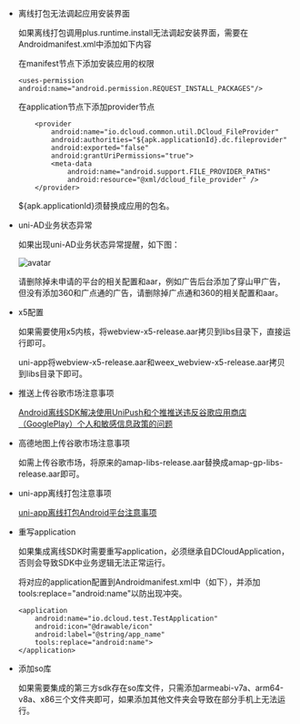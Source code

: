 * 离线打包无法调起应用安装界面
	
	如果离线打包调用plus.runtime.install无法调起安装界面，需要在Androidmanifest.xml中添加如下内容
	
	在manifest节点下添加安装应用的权限
	
	~~~
	<uses-permission android:name="android.permission.REQUEST_INSTALL_PACKAGES"/>
	~~~
	
	在application节点下添加provider节点
	
	~~~
		<provider
            android:name="io.dcloud.common.util.DCloud_FileProvider"
            android:authorities="${apk.applicationId}.dc.fileprovider"
            android:exported="false"
            android:grantUriPermissions="true">
            <meta-data
                android:name="android.support.FILE_PROVIDER_PATHS"
                android:resource="@xml/dcloud_file_provider" />
        </provider>
	~~~

	${apk.applicationId}须替换成应用的包名。
	
* uni-AD业务状态异常

	如果出现uni-AD业务状态异常提醒，如下图：

	![avatar](https://img.cdn.aliyun.dcloud.net.cn/nativedocs/5%2BSDK-android/image/7-5.png)

	请删除掉未申请的平台的相关配置和aar，例如广告后台添加了穿山甲广告，但没有添加360和广点通的广告，请删除掉广点通和360的相关配置和aar。

* x5配置

	如果需要使用x5内核，将webview-x5-release.aar拷贝到libs目录下，直接运行即可。
	
	uni-app将webview-x5-release.aar和weex_webview-x5-release.aar拷贝到libs目录下即可。
	
* 推送上传谷歌市场注意事项

	[Android离线SDK解决使用UniPush和个推推送违反谷歌应用商店（GooglePlay）个人和敏感信息政策的问题](https://ask.dcloud.net.cn/article/36495)

* 高德地图上传谷歌市场注意事项

	如需上传谷歌市场，将原来的amap-libs-release.aar替换成amap-gp-libs-release.aar即可。
	
* uni-app离线打包注意事项

	[uni-app离线打包Android平台注意事项](https://ask.dcloud.net.cn/article/35139)
	
* 重写application

	如果集成离线SDK时需要重写application，必须继承自DCloudApplication，否则会导致SDK中业务逻辑无法正常运行。
	
	将对应的application配置到Androidmanifest.xml中（如下），并添加tools:replace="android:name"以防出现冲突。
	
	~~~
	<application  
	    android:name="io.dcloud.test.TestApplication"  
	    android:icon="@drawable/icon"  
	    android:label="@string/app_name"  
	    tools:replace="android:name">
	</application>
	~~~
	
* 添加so库

	如果需要集成的第三方sdk存在so库文件，只需添加armeabi-v7a、arm64-v8a、x86三个文件夹即可，如果添加其他文件夹会导致在部分手机上无法运行。
